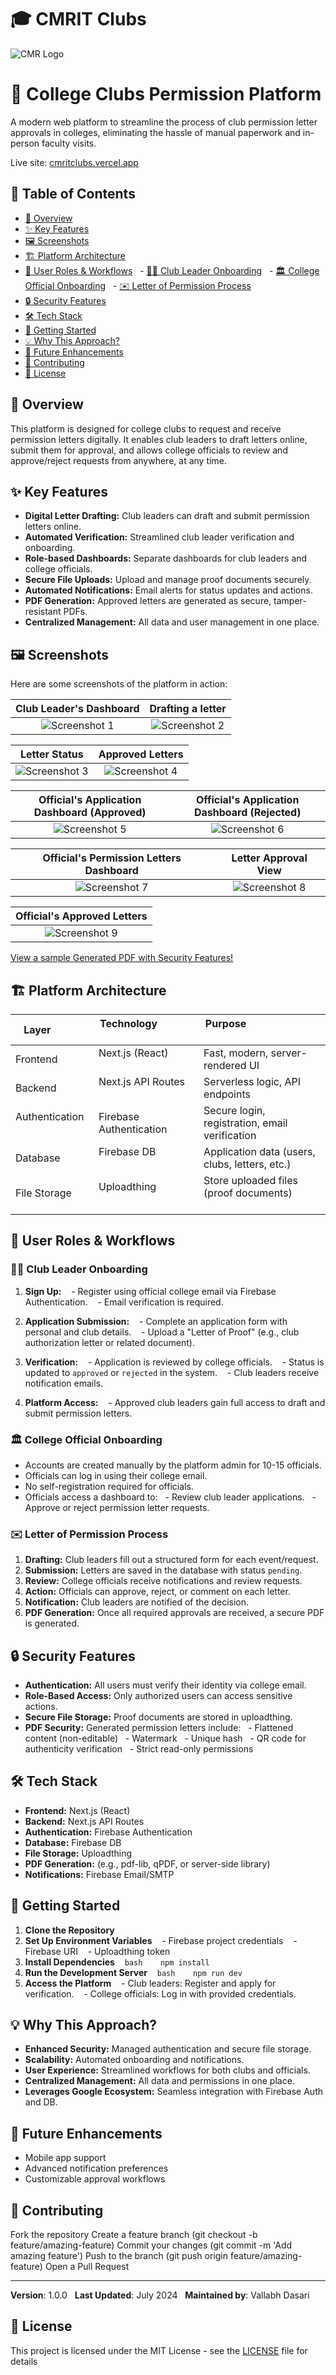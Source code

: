 # 🎓 CMRIT Clubs

![CMR Logo](https://raw.githubusercontent.com/renaissance0ne/cmritclubs/main/cmritclubs/public/logo_small.png)

# 📑 College Clubs Permission Platform 

A modern web platform to streamline the process of club permission letter approvals in colleges, eliminating the hassle of manual paperwork and in-person faculty visits.

Live site: [cmritclubs.vercel.app](https://cmritclubs.vercel.app/)

## 🧭 Table of Contents

- [🧾 Overview](#-overview)
- [✨ Key Features](#-key-features)
- [🖼️ Screenshots](#-screenshots)
- [🏗️ Platform Architecture](#-platform-architecture)
- [👥 User Roles & Workflows](#-user-roles--workflows)
  - [🧑‍💼 Club Leader Onboarding](#-club-leader-onboarding)
  - [🏛️ College Official Onboarding](#-college-official-onboarding)
  - [✉️ Letter of Permission Process](#-letter-of-permission-process)
- [🔒 Security Features](#-security-features)
- [🛠️ Tech Stack](#-tech-stack)
- [🚀 Getting Started](#-getting-started)
- [💡 Why This Approach?](#-why-this-approach)
- [🔮 Future Enhancements](#-future-enhancements)
- [📝 Contributing](#-contributing)
- [📄 License](#-license)

## 🧾 Overview

This platform is designed for college clubs to request and receive permission letters digitally. It enables club leaders to draft letters online, submit them for approval, and allows college officials to review and approve/reject requests from anywhere, at any time.

## ✨ Key Features

- **Digital Letter Drafting:** Club leaders can draft and submit permission letters online.
- **Automated Verification:** Streamlined club leader verification and onboarding.
- **Role-based Dashboards:** Separate dashboards for club leaders and college officials.
- **Secure File Uploads:** Upload and manage proof documents securely.
- **Automated Notifications:** Email alerts for status updates and actions.
- **PDF Generation:** Approved letters are generated as secure, tamper-resistant PDFs.
- **Centralized Management:** All data and user management in one place.

## 🖼️ Screenshots

Here are some screenshots of the platform in action:

| Club Leader's Dashboard | Drafting a letter |
| :---: | :---: |
| ![Screenshot 1](https://raw.githubusercontent.com/renaissance0ne/cmritclubs/main/cmritclubs/public/Screenshots/1.png) | ![Screenshot 2](https://raw.githubusercontent.com/renaissance0ne/cmritclubs/main/cmritclubs/public/Screenshots/2.png) |

| Letter Status | Approved Letters |
| :---: | :---: |
| ![Screenshot 3](https://raw.githubusercontent.com/renaissance0ne/cmritclubs/main/cmritclubs/public/Screenshots/3.png) | ![Screenshot 4](https://raw.githubusercontent.com/renaissance0ne/cmritclubs/main/cmritclubs/public/Screenshots/4.png) |

| Official's Application Dashboard (Approved)| Official's Application Dashboard (Rejected) |
| :---: | :---: |
| ![Screenshot 5](https://raw.githubusercontent.com/renaissance0ne/cmritclubs/main/cmritclubs/public/Screenshots/5.png) | ![Screenshot 6](https://raw.githubusercontent.com/renaissance0ne/cmritclubs/main/cmritclubs/public/Screenshots/6.png) |

| Official's Permission Letters Dashboard | Letter Approval View |
| :---: | :---: |
| ![Screenshot 7](https://raw.githubusercontent.com/renaissance0ne/cmritclubs/main/cmritclubs/public/Screenshots/7.png) | ![Screenshot 8](https://raw.githubusercontent.com/renaissance0ne/cmritclubs/main/cmritclubs/public/Screenshots/8.png) |

| Official's Approved Letters |
| :---: |
| ![Screenshot 9](https://raw.githubusercontent.com/renaissance0ne/cmritclubs/main/cmritclubs/public/Screenshots/9.png) |

[View a sample Generated PDF with Security Features!](https://owj6bumfwr.ufs.sh/f/k9dv9Wf5NdQHfHNldkwoFpZIRiYMgdN8CrqEOy0Q67TzVabn)

## 🏗️ Platform Architecture

| Layer            | Technology                       | Purpose                                           |
|------------------|----------------------------------|---------------------------------------------------|
| Frontend         | Next.js (React)                  | Fast, modern, server-rendered UI                  |
| Backend          | Next.js API Routes               | Serverless logic, API endpoints                   |
| Authentication   | Firebase Authentication          | Secure login, registration, email verification    |
| Database         | Firebase DB                      | Application data (users, clubs, letters, etc.)    |
| File Storage     | Uploadthing                      | Store uploaded files (proof documents)            |

## 👥 User Roles & Workflows

### 🧑‍💼 Club Leader Onboarding

1. **Sign Up:**
   - Register using official college email via Firebase Authentication.
   - Email verification is required.

2. **Application Submission:**
   - Complete an application form with personal and club details.
   - Upload a "Letter of Proof" (e.g., club authorization letter or related document).

3. **Verification:**
   - Application is reviewed by college officials.
   - Status is updated to `approved` or `rejected` in the system.
   - Club leaders receive notification emails.

4. **Platform Access:**
   - Approved club leaders gain full access to draft and submit permission letters.

### 🏛️ College Official Onboarding

- Accounts are created manually by the platform admin for 10-15 officials.
- Officials can log in using their college email.
- No self-registration required for officials.
- Officials access a dashboard to:
  - Review club leader applications.
  - Approve or reject permission letter requests.

### ✉️ Letter of Permission Process

1. **Drafting:** Club leaders fill out a structured form for each event/request.
2. **Submission:** Letters are saved in the database with status `pending`.
3. **Review:** College officials receive notifications and review requests.
4. **Action:** Officials can approve, reject, or comment on each letter.
5. **Notification:** Club leaders are notified of the decision.
6. **PDF Generation:** Once all required approvals are received, a secure PDF is generated.

## 🔒 Security Features

- **Authentication:** All users must verify their identity via college email.
- **Role-Based Access:** Only authorized users can access sensitive actions.
- **Secure File Storage:** Proof documents are stored in uploadthing.
- **PDF Security:** Generated permission letters include:
  - Flattened content (non-editable)
  - Watermark
  - Unique hash
  - QR code for authenticity verification
  - Strict read-only permissions

## 🛠️ Tech Stack

- **Frontend:** Next.js (React)
- **Backend:** Next.js API Routes
- **Authentication:** Firebase Authentication
- **Database:** Firebase DB
- **File Storage:** Uploadthing
- **PDF Generation:** (e.g., pdf-lib, qPDF, or server-side library)
- **Notifications:** Firebase Email/SMTP

## 🚀 Getting Started

1. **Clone the Repository**
2. **Set Up Environment Variables**
   - Firebase project credentials
   - Firebase URI
   - Uploadthing token
3. **Install Dependencies**
   ```bash
   npm install
   ```
4. **Run the Development Server**
   ```bash
   npm run dev
   ```
5. **Access the Platform**
   - Club leaders: Register and apply for verification.
   - College officials: Log in with provided credentials.

## 💡 Why This Approach?

- **Enhanced Security:** Managed authentication and secure file storage.
- **Scalability:** Automated onboarding and notifications.
- **User Experience:** Streamlined workflows for both clubs and officials.
- **Centralized Management:** All data and permissions in one place.
- **Leverages Google Ecosystem:** Seamless integration with Firebase Auth and DB.

## 🔮 Future Enhancements

- Mobile app support
- Advanced notification preferences
- Customizable approval workflows

## 📝 Contributing

Fork the repository
Create a feature branch (git checkout -b feature/amazing-feature)
Commit your changes (git commit -m 'Add amazing feature')
Push to the branch (git push origin feature/amazing-feature)
Open a Pull Request

---

**Version**: 1.0.0  
**Last Updated**: July 2024  
**Maintained by**: Vallabh Dasari

## 📄 License

This project is licensed under the MIT License - see the [LICENSE](LICENSE) file for details
